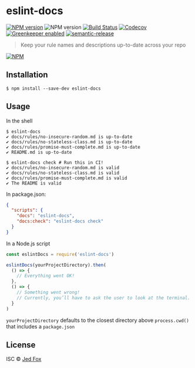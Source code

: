 # eslint-docs

[![NPM version](https://img.shields.io/npm/v/eslint-docs.svg?style=flat-square)](https://npmjs.org/package/eslint-docs)
![NPM version](https://img.shields.io/npm/types/eslint-docs.svg?style=flat-square)
[![Build Status](https://img.shields.io/travis/j-f1/eslint-docs/master.svg?style=flat-square)](https://travis-ci.org/j-f1/eslint-docs)
[![Codecov](https://img.shields.io/codecov/c/github/j-f1/eslint-docs.svg?style=flat-square)](https://codecov.io/gh/j-f1/eslint-docs)
[![Greenkeeper enabled](https://img.shields.io/badge/greenkeeper-enabled-00c775.svg?style=flat-square)](https://greenkeeper.io/)
[![semantic-release](https://img.shields.io/badge/%20%20%F0%9F%93%A6%F0%9F%9A%80-semantic--release-e10079.svg?style=flat-square)](https://github.com/semantic-release/semantic-release)

> Keep your rule names and descriptions up-to-date across your repo

[![NPM](https://nodei.co/npm/eslint-docs.png?downloads=true&downloadRank=true&stars=true)](https://nodei.co/npm/eslint-docs/)

## Installation

```console
$ npm install --save-dev eslint-docs
```

## Usage

In the shell

```console
$ eslint-docs
✔ docs/rules/no-insecure-random.md is up-to-date
✔ docs/rules/no-stateless-class.md is up-to-date
✔ docs/rules/promise-must-complete.md is up-to-date
✔ README.md is up-to-date

$ eslint-docs check # Run this in CI!
✔ docs/rules/no-insecure-random.md is valid
✔ docs/rules/no-stateless-class.md is valid
✔ docs/rules/promise-must-complete.md is valid
✔ The README is valid
```

In package.json:

```json
{
  "scripts": {
    "docs": "eslint-docs",
    "docs:check": "eslint-docs check"
  }
}
```

In a Node.js script

```js
const eslintDocs = require('eslint-docs')

eslintDocs(yourProjectDirectory).then(
  () => {
    // Everything went OK!
  },
  () => {
    // Something went wrong!
    // Currently, you’ll have to ask the user to look at the terminal. sorry :(
  }
)
```

`yourProjectDirectory` defaults to the closest directory above `process.cwd()`
that includes a `package.json`

## License

ISC © [Jed Fox](https://j-f1.github.io)
